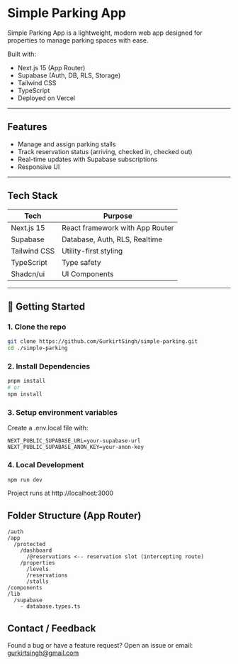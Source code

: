 # Simple Parking App

Simple Parking App is a lightweight, modern web app designed for properties to manage parking spaces with ease.

Built with:
- Next.js 15 (App Router)
- Supabase (Auth, DB, RLS, Storage)
- Tailwind CSS
- TypeScript
- Deployed on Vercel

---

## Features

- Manage and assign parking stalls
- Track reservation status (arriving, checked in, checked out)
- Real-time updates with Supabase subscriptions
- Responsive UI

---

## Tech Stack

| Tech         | Purpose                          |
|--------------|----------------------------------|
| Next.js 15   | React framework with App Router  |
| Supabase     | Database, Auth, RLS, Realtime    |
| Tailwind CSS | Utility-first styling            |
| TypeScript   | Type safety                      |
| Shadcn/ui    | UI Components                    |

---

## 🚀 Getting Started

### 1. Clone the repo

```bash
git clone https://github.com/GurkirtSingh/simple-parking.git
cd ./simple-parking
```

### 2. Install Dependencies

```bash
pnpm install
# or
npm install
```
### 3. Setup environment variables
Create a .env.local file with:

```env
NEXT_PUBLIC_SUPABASE_URL=your-supabase-url
NEXT_PUBLIC_SUPABASE_ANON_KEY=your-anon-key
```
### 4. Local Development
```bash
npm run dev
```
Project runs at http://localhost:3000

## Folder Structure (App Router)
```
/auth
/app
  /protected
    /dashboard
      /@reservations <-- reservation slot (intercepting route)
    /properties
      /levels
      /reservations
      /stalls
/components
/lib
  /supabase
    - database.types.ts
```

## Contact / Feedback
Found a bug or have a feature request? Open an issue or email: gurkirtsingh@gmail.com

